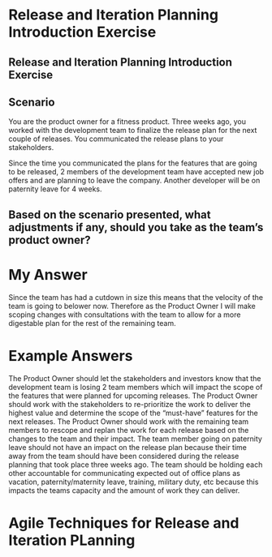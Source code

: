 # Release and Iteration Planning Introduction Exercise
## Release and Iteration Planning Introduction Exercise
## Scenario

You are the product owner for a fitness product. Three weeks ago, you worked with the development team to finalize the release plan for the next couple of releases. You communicated the release plans to your stakeholders.

Since the time you communicated the plans for the features that are going to be released, 2 members of the development team have accepted new job offers and are planning to leave the company. Another developer will be on paternity leave for 4 weeks.

## Based on the scenario presented, what adjustments if any, should you take as the team’s product owner?

# My Answer
Since the team has had a cutdown in size this means that the velocity of the team is going to belower now. Therefore as the Product Owner I will make scoping changes with consultations with the team to allow for a more digestable plan for the rest of the remaining team.

# Example Answers
The Product Owner should let the stakeholders and investors know that the development team is losing 2 team members which will impact the scope of the features that were planned for upcoming releases.
The Product Owner should work with the stakeholders to re-prioritize the work to deliver the highest value and determine the scope of the “must-have” features for the next releases.
The Product Owner should work with the remaining team members to rescope and replan the work for each release based on the changes to the team and their impact.
The team member going on paternity leave should not have an impact on the release plan because their time away from the team should have been considered during the release planning that took place three weeks ago. The team should be holding each other accountable for communicating expected out of office plans as vacation, paternity/maternity leave, training, military duty, etc because this impacts the teams capacity and the amount of work they can deliver.


# Agile Techniques for Release and Iteration PLanning

